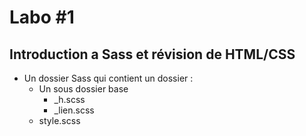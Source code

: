 # Labo #1
## Introduction a Sass et révision de HTML/CSS

- Un dossier Sass qui contient un dossier :
    - Un sous dossier base
        - _h.scss
        - _lien.scss
    - style.scss
    